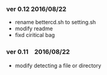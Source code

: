 ### ver 0.12 2016/08/22
- rename bettercd.sh to setting.sh
- modify readme
- fixd ciritical bag

### ver 0.11　2016/08/22
- modify detecting a file or directory
